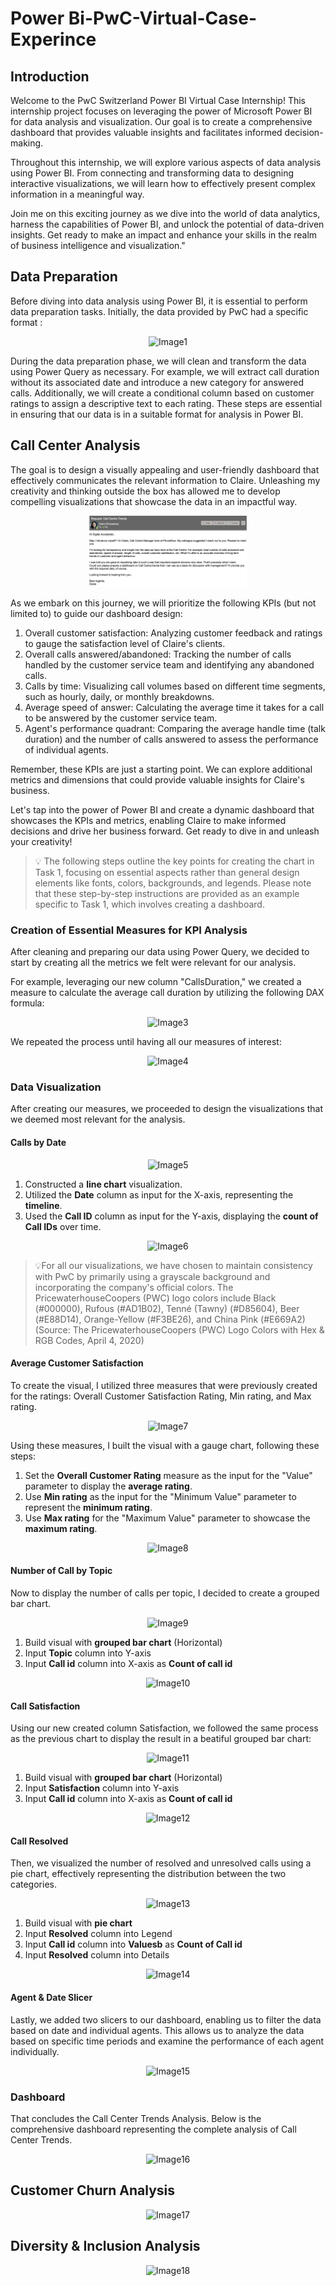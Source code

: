 # Power Bi-PwC-Virtual-Case-Experince
## Introduction
Welcome to the PwC Switzerland Power BI Virtual Case Internship! This internship project focuses on leveraging the power of Microsoft Power BI for data analysis and visualization. Our goal is to create a comprehensive dashboard that provides valuable insights and facilitates informed decision-making.

Throughout this internship, we will explore various aspects of data analysis using Power BI. From connecting and transforming data to designing interactive visualizations, we will learn how to effectively present complex information in a meaningful way.

Join me on this exciting journey as we dive into the world of data analytics, harness the capabilities of Power BI, and unlock the potential of data-driven insights. Get ready to make an impact and enhance your skills in the realm of business intelligence and visualization."

## Data Preparation
Before diving into data analysis using Power BI, it is essential to perform data preparation tasks. Initially, the data provided by PwC had a specific format :

<p align="center">
  <img src="https://github.com/azdinebahloul/Power-Bi-PwC-Virtual-Case-Experience/raw/main/Screenshots/Capture%20d'%C3%A9cran%202023-06-23%20181850.png" alt="Image1" width="50%">
</p>


During the data preparation phase, we will clean and transform the data using Power Query as necessary. For example, we will extract call duration without its associated date and introduce a new category for answered calls. Additionally, we will create a conditional column based on customer ratings to assign a descriptive text to each rating. These steps are essential in ensuring that our data is in a suitable format for analysis in Power BI.

## Call Center Analysis 
The goal is to design a visually appealing and user-friendly dashboard that effectively communicates the relevant information to Claire. Unleashing my creativity and thinking outside the box has allowed me to develop compelling visualizations that showcase the data in an impactful way.

<p align="center">
  <img src="https://github.com/azdinebahloul/Power-Bi-PwC-Virtual-Case-Experience/blob/main/Screenshots/Screen%20Shot%202021-06-15%20at%205.23.06%20PM.png" alt="Image2" width="50%">
</p>

As we embark on this journey, we will prioritize the following KPIs (but not limited to) to guide our dashboard design:

1. Overall customer satisfaction: Analyzing customer feedback and ratings to gauge the satisfaction level of Claire's clients.
2. Overall calls answered/abandoned: Tracking the number of calls handled by the customer service team and identifying any abandoned calls.
3. Calls by time: Visualizing call volumes based on different time segments, such as hourly, daily, or monthly breakdowns.
4. Average speed of answer: Calculating the average time it takes for a call to be answered by the customer service team.
5. Agent's performance quadrant: Comparing the average handle time (talk duration) and the number of calls answered to assess the performance of individual agents.

Remember, these KPIs are just a starting point. We can explore additional metrics and dimensions that could provide valuable insights for Claire's business.

Let's tap into the power of Power BI and create a dynamic dashboard that showcases the KPIs and metrics, enabling Claire to make informed decisions and drive her business forward. Get ready to dive in and unleash your creativity!

> :bulb: The following steps outline the key points for creating the chart in Task 1, focusing on essential aspects rather than general design elements like fonts, colors, backgrounds, and legends. Please note that these step-by-step instructions are provided as an example specific to Task 1, which involves creating a dashboard.

### Creation of Essential Measures for KPI Analysis
After cleaning and preparing our data using Power Query, we decided to start by creating all the metrics we felt were relevant for our analysis.

For example, leveraging our new column "CallsDuration," we created a measure to calculate the average call duration by utilizing the following DAX formula:

<p align="center">
  <img src="https://github.com/azdinebahloul/Power-Bi-PwC-Virtual-Case-Experience/blob/main/Screenshots/Capture%20d'%C3%A9cran%202023-06-23%20185434.png" alt="Image3" width="50%">
</p>

We repeated the process until having all our measures of interest:

<p align="center">
  <img src="https://github.com/azdinebahloul/Power-Bi-PwC-Virtual-Case-Experience/blob/main/Screenshots/Capture%20d'%C3%A9cran%202023-06-23%20185629.png" alt="Image4" width="50%">
</p>

### Data Visualization
After creating our measures, we proceeded to design the visualizations that we deemed most relevant for the analysis.

#### Calls by Date

<p align="center">
  <img src="https://github.com/azdinebahloul/Power-Bi-PwC-Virtual-Case-Experience/blob/main/Screenshots/Capture%20d'%C3%A9cran%202023-06-23%20190353.png" alt="Image5" width="50%">
</p>

1. Constructed a **line chart** visualization.
2. Utilized the **Date** column as input for the X-axis, representing the **timeline**.
3. Used the **Call ID** column as input for the Y-axis, displaying the **count of Call IDs** over time.

<p align="center">
  <img src="https://github.com/azdinebahloul/Power-Bi-PwC-Virtual-Case-Experience/blob/main/Screenshots/Capture%20d'%C3%A9cran%202023-06-23%20190635.png" alt="Image6" width="50%">
</p>

> 💡For all our visualizations, we have chosen to maintain consistency with PwC by primarily using a grayscale background and incorporating the company's official colors. The PricewaterhouseCoopers (PWC) logo colors include Black (#000000), Rufous (#AD1B02), Tenné (Tawny) (#D85604), Beer (#E88D14), Orange-Yellow (#F3BE26), and China Pink (#E669A2) (Source: The PricewaterhouseCoopers (PWC) Logo Colors with Hex & RGB Codes, April 4, 2020)

#### Average Customer Satisfaction
To create the visual, I utilized three measures that were previously created for the ratings: Overall Customer Satisfaction Rating, Min rating, and Max rating.

<p align="center">
  <img src="https://github.com/azdinebahloul/Power-Bi-PwC-Virtual-Case-Experience/blob/main/Screenshots/Capture%20d'%C3%A9cran%202023-06-23%20191549.png" alt="Image7" width="50%">
</p>

Using these measures, I built the visual with a gauge chart, following these steps:

1. Set the **Overall Customer Rating** measure as the input for the "Value" parameter to display the **average rating**.
2. Use **Min rating** as the input for the "Minimum Value" parameter to represent the **minimum rating**.
3. Use **Max rating** for the "Maximum Value" parameter to showcase the **maximum rating**.
   
<p align="center">
  <img src="https://github.com/azdinebahloul/Power-Bi-PwC-Virtual-Case-Experience/blob/main/Screenshots/Capture%20d'%C3%A9cran%202023-06-23%20192308.png" alt="Image8" width="50%">
</p>

#### Number of Call by Topic
Now to display the number of calls per topic, I decided to create a grouped bar chart.

<p align="center">
  <img src="https://github.com/azdinebahloul/Power-Bi-PwC-Virtual-Case-Experience/blob/main/Screenshots/Capture%20d'%C3%A9cran%202023-06-23%20192524.png" alt="Image9" width="50%">
</p>

1. Build visual with **grouped bar chart** (Horizontal)
2. Input **Topic** column into Y-axis 
3. Input **Call id** column into X-axis as **Count of call id**

<p align="center">
  <img src="https://github.com/azdinebahloul/Power-Bi-PwC-Virtual-Case-Experience/blob/main/Screenshots/Capture%20d'%C3%A9cran%202023-06-23%20192906.png" alt="Image10" width="50%">
</p>

#### Call Satisfaction
Using our new created column Satisfaction, we followed the same process as the previous chart to display the result in a beatiful grouped bar chart:

<p align="center">
  <img src="https://github.com/azdinebahloul/Power-Bi-PwC-Virtual-Case-Experience/blob/main/Screenshots/Capture%20d'%C3%A9cran%202023-06-23%20193343.png" alt="Image11" width="50%">
</p>

1. Build visual with **grouped bar chart** (Horizontal)
2. Input **Satisfaction** column into Y-axis 
3. Input **Call id** column into X-axis as **Count of call id**

<p align="center">
  <img src="https://github.com/azdinebahloul/Power-Bi-PwC-Virtual-Case-Experience/blob/main/Screenshots/Capture%20d'%C3%A9cran%202023-06-23%20193318.png" alt="Image12" width="50%">
</p>

#### Call Resolved 
Then, we visualized the number of resolved and unresolved calls using a pie chart, effectively representing the distribution between the two categories.

<p align="center">
  <img src="https://github.com/azdinebahloul/Power-Bi-PwC-Virtual-Case-Experience/blob/main/Screenshots/Capture%20d'%C3%A9cran%202023-06-23%20195942.png" alt="Image13" width="50%">
</p>

1. Build visual with **pie chart**
2. Input **Resolved** column into Legend
3. Input **Call id** column into **Valuesb** as **Count of Call id**
4. Input **Resolved** column into Details

<p align="center">
  <img src="https://github.com/azdinebahloul/Power-Bi-PwC-Virtual-Case-Experience/blob/main/Screenshots/Capture%20d'%C3%A9cran%202023-06-23%20200325.png" alt="Image14" width="50%">
</p>

#### Agent & Date Slicer
Lastly, we added two slicers to our dashboard, enabling us to filter the data based on date and individual agents. This allows us to analyze the data based on specific time periods and examine the performance of each agent individually.

<p align="center">
  <img src="https://github.com/azdinebahloul/Power-Bi-PwC-Virtual-Case-Experience/blob/main/Screenshots/Capture%20d'%C3%A9cran%202023-06-23%20195706.png" alt="Image15" width="50%">
</p>

### Dashboard
That concludes the Call Center Trends Analysis. Below is the comprehensive dashboard representing the complete analysis of Call Center Trends.

<p align="center">
  <img src="https://github.com/azdinebahloul/Power-Bi-PwC-Virtual-Case-Experience/blob/main/Screenshots/Capture%20d'%C3%A9cran%202023-06-23%20202301.png" alt="Image16" width="50%">
</p>

## Customer Churn Analysis

<p align="center">
  <img src="https://github.com/azdinebahloul/Power-Bi-PwC-Virtual-Case-Experience/blob/main/Screenshots/Capture%20d'%C3%A9cran%202023-06-23%20145247.png" alt="Image17" width="50%">
</p>

## Diversity & Inclusion Analysis

<p align="center">
  <img src="https://github.com/azdinebahloul/Power-Bi-PwC-Virtual-Case-Experience/blob/main/Screenshots/Capture%20d'%C3%A9cran%202023-06-23%20162413.png" alt="Image18" width="50%">
</p>


